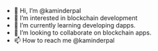 - 👋 Hi, I’m @kaminderpal
- 👀 I’m interested in blockchain development
- 🌱 I’m currently learning developing dapps.
- 💞️ I’m looking to collaborate on blockchain apps.
- 📫 How to reach me @kaminderpal

<!---
kaminderpal/kaminderpal is a ✨ special ✨ repository because its `README.md` (this file) appears on your GitHub profile.
You can click the Preview link to take a look at your changes.
--->

